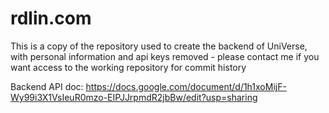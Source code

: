 # rdlin.com

This is a copy of the repository used to create the backend of UniVerse, with personal information and api keys removed - please contact me if you want access to the working repository for commit history

Backend API doc:
https://docs.google.com/document/d/1h1xoMijF-Wy99i3X1VsIeuR0mzo-EIPJJrpmdR2jbBw/edit?usp=sharing
